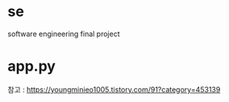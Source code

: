 # se
software engineering final project

# app.py
참고 : https://youngminieo1005.tistory.com/91?category=453139
